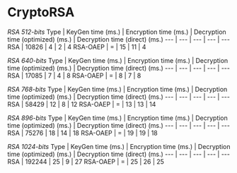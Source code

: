 # CryptoRSA

*RSA 512-bits*
Type | KeyGen time (ms.) | Encryption time (ms.) | Decryption time (optimized) (ms.) | Decryption time (direct) (ms.)
--- | --- | --- | --- | ---
RSA | 10826 | 4 | 2 | 4
RSA-OAEP | = | 15 | 11 | 4

*RSA 640-bits*
Type | KeyGen time (ms.) | Encryption time (ms.) | Decryption time (optimized) (ms.) | Decryption time (direct) (ms.)
--- | --- | --- | --- | ---
RSA | 17085 | 7 | 4 | 8
RSA-OAEP | = | 8 | 7 | 8

*RSA 768-bits*
Type | KeyGen time (ms.) | Encryption time (ms.) | Decryption time (optimized) (ms.) | Decryption time (direct) (ms.)
--- | --- | --- | --- | ---
RSA | 58429 | 12 | 8 | 12
RSA-OAEP | = | 13 | 13 | 14

*RSA 896-bits*
Type | KeyGen time (ms.) | Encryption time (ms.) | Decryption time (optimized) (ms.) | Decryption time (direct) (ms.)
--- | --- | --- | --- | ---
RSA | 75276 | 18 | 14 | 18
RSA-OAEP | = | 19 | 19 | 18

*RSA 1024-bits*
Type | KeyGen time (ms.) | Encryption time (ms.) | Decryption time (optimized) (ms.) | Decryption time (direct) (ms.)
--- | --- | --- | --- | ---
RSA | 192244 | 25 | 9 | 27
RSA-OAEP | = | 25 | 26 | 25
